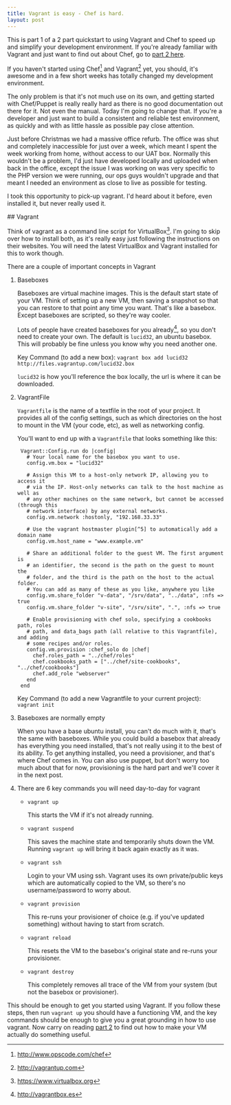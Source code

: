 ```yaml
---
title: Vagrant is easy - Chef is hard.
layout: post
---
```


This is part 1 of a 2 part quickstart to using Vagrant and Chef to speed up and simplify your development environment.  If you're already familiar with Vagrant and just want to find out about Chef, go to [part 2 here](/2013/01/15/vagrant-is-easy-chef-is-hard-part2.html).

If you haven't started using Chef[^1] and Vagrant[^2] yet, you should, it's awesome and in a few short weeks has totally changed my development environment.

The only problem is that it's not much use on its own, and getting started with Chef/Puppet is really really hard as there is no good documentation out there for it.  Not even the manual.  Today I'm going to change that.  If you're a developer and just want to build a consistent and reliable test environment, as quickly and with as little hassle as possible pay close attention.

Just before Christmas we had a massive office refurb.  The office was shut and completely inaccessible for just over a week, which meant I spent the week working from home, without access to our UAT box.  Normally this wouldn't be a problem, I'd just have developed locally and uploaded when back in the office, except the issue I was working on was very specific to the PHP version we were running, our ops guys wouldn't upgrade and that meant I needed an environment as close to live as possible for testing.

I took this opportunity to pick-up vagrant.  I'd heard about it before, even installed it, but never really used it.

## Vagrant

Think of vagrant as a command line script for VirtualBox[^3].  I'm going to skip over how to install both, as it's really easy just following the instructions on their websites.  You will need the latest VirtualBox and Vagrant installed for this to work though.

There are a couple of important concepts in Vagrant

1. Baseboxes

    Baseboxes are virtual machine images.  This is the default start state of your VM.  Think of setting up a new VM, then saving a snapshot so that you can restore to that point any time you want.  That's like a basebox.  Except baseboxes are scripted, so they're way cooler.

    Lots of people have created baseboxes for you already[^4], so you don't need to create your own.  The default is `lucid32`, an ubuntu basebox.  This will probably be fine unless you know why you need another one.

    Key Command (to add a new box): `vagrant box add lucid32 http://files.vagrantup.com/lucid32.box`

    `lucid32` is how you'll reference the box locally, the url is where it can be downloaded.


2. VagrantFile

    `Vagrantfile` is the name of a textfile in the root of your project.  It provides all of the config settings, such as which directories on the host to mount in the VM (your code, etc), as well as networking config.

    You'll want to end up with a `Vagrantfile` that looks something like this:

        Vagrant::Config.run do |config|
          # Your local name for the basebox you want to use.
          config.vm.box = "lucid32"

          # Assign this VM to a host-only network IP, allowing you to access it
          # via the IP. Host-only networks can talk to the host machine as well as
          # any other machines on the same network, but cannot be accessed (through this
          # network interface) by any external networks.
          config.vm.network :hostonly, "192.168.33.33"

          # Use the vagrant hostmaster plugin[^5] to automatically add a domain name
          config.vm.host_name = "www.example.vm"

          # Share an additional folder to the guest VM. The first argument is
          # an identifier, the second is the path on the guest to mount the
          # folder, and the third is the path on the host to the actual folder.
          # You can add as many of these as you like, anywhere you like
          config.vm.share_folder "v-data", "/srv/data", "../data", :nfs => true
          config.vm.share_folder "v-site", "/srv/site", ".", :nfs => true

          # Enable provisioning with chef solo, specifying a cookbooks path, roles
          # path, and data_bags path (all relative to this Vagrantfile), and adding
          # some recipes and/or roles.
          config.vm.provision :chef_solo do |chef|
            chef.roles_path = "../chef/roles"
            chef.cookbooks_path = ["../chef/site-cookbooks", "../chef/cookbooks"]
            chef.add_role "webserver"
          end
        end

    Key Command (to add a new Vagrantfile to your current project): `vagrant init`

3. Baseboxes are normally empty

    When you have a base ubuntu install, you can't do much with it, that's the same with baseboxes.  While you could build a basebox that already has everything you need installed, that's not really using it to the best of its ability.  To get anything installed, you need a provisioner, and that's where Chef comes in.  You can also use puppet, but don't worry too much about that for now, provisioning is the hard part and we'll cover it in the next post.

4. There are 6 key commands you will need day-to-day for vagrant

    * `vagrant up`

        This starts the VM if it's not already running.

    * `vagrant suspend`

        This saves the machine state and temporarily shuts down the VM.  Running `vagrant up` will bring it back again exactly as it was.

    * `vagrant ssh`

        Login to your VM using ssh.  Vagrant uses its own private/public keys which are automatically copied to the VM, so there's no username/password to worry about.

    * `vagrant provision`

        This re-runs your provisioner of choice (e.g. if you've updated something) without having to start from scratch.

    * `vagrant reload`

        This resets the VM to the basebox's original state and re-runs your provisioner.

    * `vagrant destroy`

        This completely removes all trace of the VM from your system (but not the basebox or provisioner).

This should be enough to get you started using Vagrant.  If you follow these steps, then run `vagrant up` you should have a functioning VM, and the key commands should be enough to give you a great grounding in how to use vagrant.  Now carry on reading [part 2](/2013/01/15/vagrant-is-easy-chef-is-hard-part2.html) to find out how to make your VM actually do something useful.


[^1]: http://www.opscode.com/chef
[^2]: http://vagrantup.com
[^3]: https://www.virtualbox.org
[^4]: http://vagrantbox.es
[^5]: https://github.com/mosaicxm/vagrant-hostmaster

